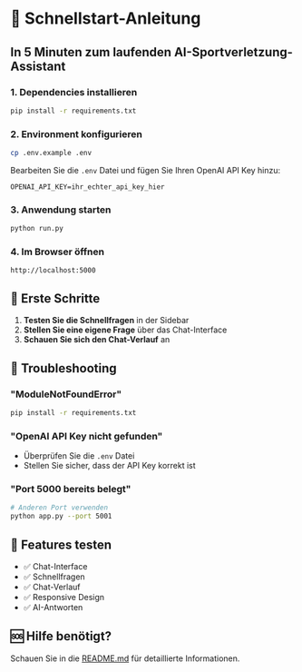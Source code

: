 # 🚀 Schnellstart-Anleitung

## In 5 Minuten zum laufenden AI-Sportverletzung-Assistant

### 1. Dependencies installieren
```bash
pip install -r requirements.txt
```

### 2. Environment konfigurieren
```bash
cp .env.example .env
```

Bearbeiten Sie die `.env` Datei und fügen Sie Ihren OpenAI API Key hinzu:
```
OPENAI_API_KEY=ihr_echter_api_key_hier
```

### 3. Anwendung starten
```bash
python run.py
```

### 4. Im Browser öffnen
```
http://localhost:5000
```

## 🎯 Erste Schritte

1. **Testen Sie die Schnellfragen** in der Sidebar
2. **Stellen Sie eine eigene Frage** über das Chat-Interface
3. **Schauen Sie sich den Chat-Verlauf** an

## 🔧 Troubleshooting

### "ModuleNotFoundError"
```bash
pip install -r requirements.txt
```

### "OpenAI API Key nicht gefunden"
- Überprüfen Sie die `.env` Datei
- Stellen Sie sicher, dass der API Key korrekt ist

### "Port 5000 bereits belegt"
```bash
# Anderen Port verwenden
python app.py --port 5001
```

## 📱 Features testen

- ✅ Chat-Interface
- ✅ Schnellfragen
- ✅ Chat-Verlauf
- ✅ Responsive Design
- ✅ AI-Antworten

## 🆘 Hilfe benötigt?

Schauen Sie in die [README.md](README.md) für detaillierte Informationen.
